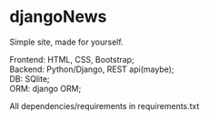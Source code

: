 # djangoNews

Simple site, made for yourself.<br />

Frontend: HTML, CSS, Bootstrap;<br />
Backend: Python/Django, REST api(maybe);<br />
DB: SQlite;<br />
ORM: django ORM;<br />

All dependencies/requirements in requirements.txt
